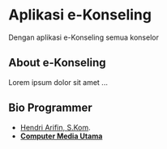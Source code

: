 # Aplikasi e-Konseling
<p>Dengan aplikasi e-Konseling semua konselor</p>

## About e-Konseling
<p>Lorem ipsum dolor sit amet ...</p>

## Bio Programmer
- [Hendri Arifin, S.Kom](https://tukarjual.com/bio).
- **[Computer Media Utama](https://tukarjual.com/)**
